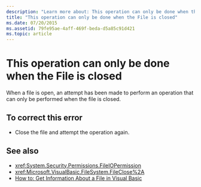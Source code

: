 ```yaml
---
description: "Learn more about: This operation can only be done when the File is closed"
title: "This operation can only be done when the File is closed"
ms.date: 07/20/2015
ms.assetid: 79fe95ae-4aff-469f-beda-d5a85c91d421
ms.topic: article
---
```

# This operation can only be done when the File is closed

When a file is open, an attempt has been made to perform an operation that can only be performed when the file is closed.  
  
## To correct this error  
  
- Close the file and attempt the operation again.  
  
## See also

- <xref:System.Security.Permissions.FileIOPermission>
- <xref:Microsoft.VisualBasic.FileSystem.FileClose%2A>
- [How to: Get Information About a File in Visual Basic](/previous-versions/visualstudio/visual-studio-2010/abtzf6f7(v=vs.100))
